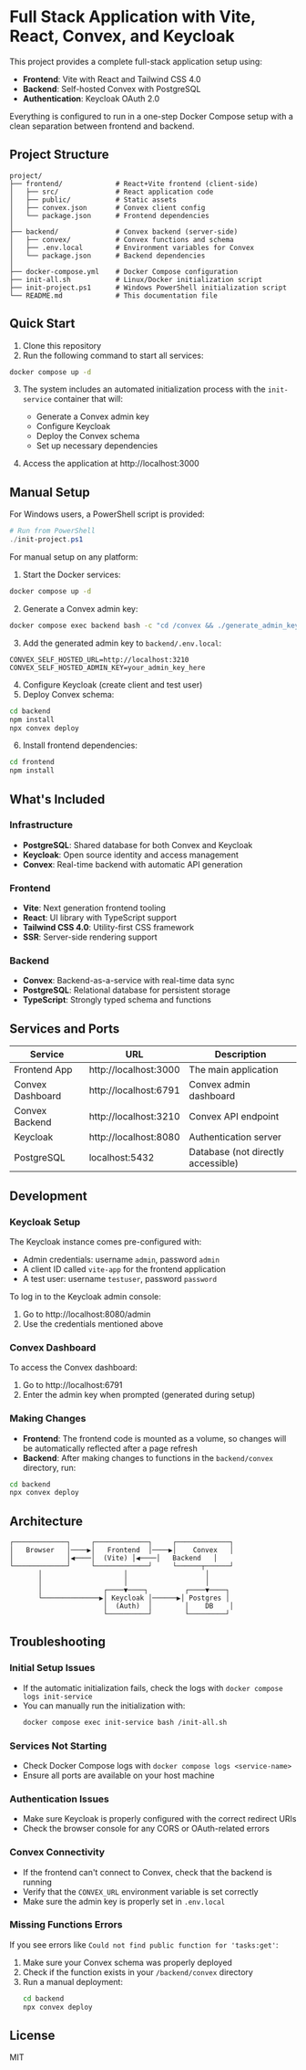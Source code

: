 # Full Stack Application with Vite, React, Convex, and Keycloak

This project provides a complete full-stack application setup using:

- **Frontend**: Vite with React and Tailwind CSS 4.0
- **Backend**: Self-hosted Convex with PostgreSQL
- **Authentication**: Keycloak OAuth 2.0

Everything is configured to run in a one-step Docker Compose setup with a clean separation between frontend and backend.

## Project Structure

```
project/
├── frontend/             # React+Vite frontend (client-side)
│   ├── src/              # React application code
│   ├── public/           # Static assets
│   ├── convex.json       # Convex client config
│   └── package.json      # Frontend dependencies
│
├── backend/              # Convex backend (server-side)
│   ├── convex/           # Convex functions and schema
│   ├── .env.local        # Environment variables for Convex
│   └── package.json      # Backend dependencies
│
├── docker-compose.yml    # Docker Compose configuration
├── init-all.sh           # Linux/Docker initialization script
├── init-project.ps1      # Windows PowerShell initialization script
└── README.md             # This documentation file
```

## Quick Start

1. Clone this repository
2. Run the following command to start all services:

```bash
docker compose up -d
```

3. The system includes an automated initialization process with the `init-service` container that will:
   - Generate a Convex admin key
   - Configure Keycloak
   - Deploy the Convex schema
   - Set up necessary dependencies

4. Access the application at http://localhost:3000

## Manual Setup

For Windows users, a PowerShell script is provided:

```powershell
# Run from PowerShell
./init-project.ps1
```

For manual setup on any platform:

1. Start the Docker services:
```bash
docker compose up -d
```

2. Generate a Convex admin key:
```bash
docker compose exec backend bash -c "cd /convex && ./generate_admin_key.sh"
```

3. Add the generated admin key to `backend/.env.local`:
```
CONVEX_SELF_HOSTED_URL=http://localhost:3210
CONVEX_SELF_HOSTED_ADMIN_KEY=your_admin_key_here
```

4. Configure Keycloak (create client and test user)
5. Deploy Convex schema:
```bash
cd backend
npm install
npx convex deploy
```

6. Install frontend dependencies:
```bash
cd frontend
npm install
```

## What's Included

### Infrastructure
- **PostgreSQL**: Shared database for both Convex and Keycloak
- **Keycloak**: Open source identity and access management
- **Convex**: Real-time backend with automatic API generation

### Frontend
- **Vite**: Next generation frontend tooling
- **React**: UI library with TypeScript support
- **Tailwind CSS 4.0**: Utility-first CSS framework
- **SSR**: Server-side rendering support

### Backend
- **Convex**: Backend-as-a-service with real-time data sync
- **PostgreSQL**: Relational database for persistent storage
- **TypeScript**: Strongly typed schema and functions

## Services and Ports

| Service | URL | Description |
|---------|-----|-------------|
| Frontend App | http://localhost:3000 | The main application |
| Convex Dashboard | http://localhost:6791 | Convex admin dashboard |
| Convex Backend | http://localhost:3210 | Convex API endpoint |
| Keycloak | http://localhost:8080 | Authentication server |
| PostgreSQL | localhost:5432 | Database (not directly accessible) |

## Development

### Keycloak Setup

The Keycloak instance comes pre-configured with:
- Admin credentials: username `admin`, password `admin`
- A client ID called `vite-app` for the frontend application
- A test user: username `testuser`, password `password`

To log in to the Keycloak admin console:
1. Go to http://localhost:8080/admin
2. Use the credentials mentioned above

### Convex Dashboard

To access the Convex dashboard:
1. Go to http://localhost:6791
2. Enter the admin key when prompted (generated during setup)

### Making Changes

- **Frontend**: The frontend code is mounted as a volume, so changes will be automatically reflected after a page refresh
- **Backend**: After making changes to functions in the `backend/convex` directory, run:

```bash
cd backend
npx convex deploy
```

## Architecture

```
┌─────────────┐     ┌─────────────┐     ┌─────────────┐
│   Browser   │────▶│   Frontend  │────▶│    Convex   │
│             │◀────│  (Vite) │◀────│   Backend   │
└─────────────┘     └─────────────┘     └──────┬──────┘
       │                    │                   │
       │                    │                   │
       │               ┌────▼────┐         ┌────▼────┐
       └──────────────▶│ Keycloak │──────▶│ Postgres │
                       │  (Auth)  │        │    DB    │
                       └──────────┘        └─────────┘
```

## Troubleshooting

### Initial Setup Issues
- If the automatic initialization fails, check the logs with `docker compose logs init-service`
- You can manually run the initialization with:
  ```bash
  docker compose exec init-service bash /init-all.sh
  ```

### Services Not Starting
- Check Docker Compose logs with `docker compose logs <service-name>`
- Ensure all ports are available on your host machine

### Authentication Issues
- Make sure Keycloak is properly configured with the correct redirect URIs
- Check the browser console for any CORS or OAuth-related errors

### Convex Connectivity
- If the frontend can't connect to Convex, check that the backend is running
- Verify that the `CONVEX_URL` environment variable is set correctly
- Make sure the admin key is properly set in `.env.local`

### Missing Functions Errors
If you see errors like `Could not find public function for 'tasks:get'`:
1. Make sure your Convex schema was properly deployed
2. Check if the function exists in your `/backend/convex` directory
3. Run a manual deployment:
   ```bash
   cd backend
   npx convex deploy
   ```

## License

MIT
